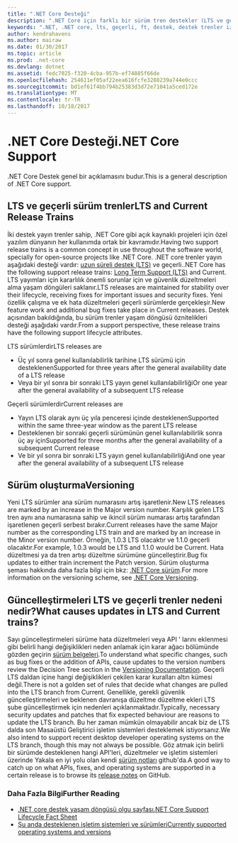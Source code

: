 ```yaml
---
title: ".NET Core Desteği"
description: ".NET Core için farklı bir sürüm tren destekler (LTS ve geçerli) hakkında bilgi edinin"
keywords: ".NET, .NET core, lts, geçerli, ft, destek, destek trenler izler, yaşam döngüsü, yayın trenler destekler"
author: kendrahavens
ms.author: mairaw
ms.date: 01/30/2017
ms.topic: article
ms.prod: .net-core
ms.devlang: dotnet
ms.assetid: fedc7025-f320-4cba-957b-ef74885f66de
ms.openlocfilehash: 254611ef05af22eea616fcfe3288239a744e0ccc
ms.sourcegitcommit: bd1ef61f4bb794b25383d3d72e71041a5ced172e
ms.translationtype: MT
ms.contentlocale: tr-TR
ms.lasthandoff: 10/18/2017
---
```

# <a name="net-core-support"></a><span data-ttu-id="f65d3-104">.NET Core Desteği</span><span class="sxs-lookup"><span data-stu-id="f65d3-104">.NET Core Support</span></span>

<span data-ttu-id="f65d3-105">.NET Core Destek genel bir açıklamasını budur.</span><span class="sxs-lookup"><span data-stu-id="f65d3-105">This is a general description of .NET Core support.</span></span>

## <a name="lts-and-current-release-trains"></a><span data-ttu-id="f65d3-106">LTS ve geçerli sürüm trenler</span><span class="sxs-lookup"><span data-stu-id="f65d3-106">LTS and Current Release Trains</span></span>

<span data-ttu-id="f65d3-107">İki destek yayın trenler sahip, .NET Core gibi açık kaynaklı projeleri için özel yazılım dünyanın her kullanımda ortak bir kavramıdır.</span><span class="sxs-lookup"><span data-stu-id="f65d3-107">Having two support release trains is a common concept in use throughout the software world, specially for open-source projects like .NET Core.</span></span> <span data-ttu-id="f65d3-108">.NET core trenler yayın aşağıdaki desteği vardır: [uzun süreli destek (LTS)](https://en.wikipedia.org/wiki/Long-term_support) ve geçerli.</span><span class="sxs-lookup"><span data-stu-id="f65d3-108">.NET Core has the following support release trains: [Long Term Support (LTS)](https://en.wikipedia.org/wiki/Long-term_support) and Current.</span></span> <span data-ttu-id="f65d3-109">LTS yayımları için kararlılık önemli sorunlar için ve güvenlik düzeltmeleri alma yaşam döngüleri saklanır.</span><span class="sxs-lookup"><span data-stu-id="f65d3-109">LTS releases are maintained for stability over their lifecycle, receiving fixes for important issues and security fixes.</span></span> <span data-ttu-id="f65d3-110">Yeni özellik çalışma ve ek hata düzeltmeleri geçerli sürümlerde gerçekleşir.</span><span class="sxs-lookup"><span data-stu-id="f65d3-110">New feature work and additional bug fixes take place in Current releases.</span></span> <span data-ttu-id="f65d3-111">Destek açısından bakıldığında, bu sürüm trenler yaşam döngüsü öznitelikleri desteği aşağıdaki vardır.</span><span class="sxs-lookup"><span data-stu-id="f65d3-111">From a support perspective, these release trains have the following support lifecycle attributes.</span></span>

<span data-ttu-id="f65d3-112">LTS sürümlerdir</span><span class="sxs-lookup"><span data-stu-id="f65d3-112">LTS releases are</span></span>
* <span data-ttu-id="f65d3-113">Üç yıl sonra genel kullanılabilirlik tarihine LTS sürümü için desteklenen</span><span class="sxs-lookup"><span data-stu-id="f65d3-113">Supported for three years after the general availability date of a LTS release</span></span>
* <span data-ttu-id="f65d3-114">Veya bir yıl sonra bir sonraki LTS yayın genel kullanılabilirliği</span><span class="sxs-lookup"><span data-stu-id="f65d3-114">Or one year after the general availability of a subsequent LTS release</span></span>

<span data-ttu-id="f65d3-115">Geçerli sürümlerdir</span><span class="sxs-lookup"><span data-stu-id="f65d3-115">Current releases are</span></span>
* <span data-ttu-id="f65d3-116">Yayın LTS olarak aynı üç yıla penceresi içinde desteklenen</span><span class="sxs-lookup"><span data-stu-id="f65d3-116">Supported within the same three-year window as the parent LTS release</span></span>
* <span data-ttu-id="f65d3-117">Desteklenen bir sonraki geçerli sürümünün genel kullanılabilirlik sonra üç ay için</span><span class="sxs-lookup"><span data-stu-id="f65d3-117">Supported for three months after the general availability of a subsequent Current release</span></span>
* <span data-ttu-id="f65d3-118">Ve bir yıl sonra bir sonraki LTS yayın genel kullanılabilirliği</span><span class="sxs-lookup"><span data-stu-id="f65d3-118">And one year after the general availability of a subsequent LTS release</span></span>

## <a name="versioning"></a><span data-ttu-id="f65d3-119">Sürüm oluşturma</span><span class="sxs-lookup"><span data-stu-id="f65d3-119">Versioning</span></span>
<span data-ttu-id="f65d3-120">Yeni LTS sürümler ana sürüm numarasını artış işaretlenir.</span><span class="sxs-lookup"><span data-stu-id="f65d3-120">New LTS releases are marked by an increase in the Major version number.</span></span> <span data-ttu-id="f65d3-121">Karşılık gelen LTS tren aynı ana numarasına sahip ve ikincil sürüm numarası artış tarafından işaretlenen geçerli serbest bırakır.</span><span class="sxs-lookup"><span data-stu-id="f65d3-121">Current releases have the same Major number as the corresponding LTS train and are marked by an increase in the Minor version number.</span></span> <span data-ttu-id="f65d3-122">Örneğin, 1.0.3 LTS olacaktır ve 1.1.0 geçerli olacaktır.</span><span class="sxs-lookup"><span data-stu-id="f65d3-122">For example, 1.0.3 would be LTS and 1.1.0 would be Current.</span></span> <span data-ttu-id="f65d3-123">Hata düzeltmesi ya da tren artışı düzeltme sürümüne güncelleştirir.</span><span class="sxs-lookup"><span data-stu-id="f65d3-123">Bug fix updates to either train increment the Patch version.</span></span> <span data-ttu-id="f65d3-124">Sürüm oluşturma şeması hakkında daha fazla bilgi için bkz: [.NET Core sürüm](index.md).</span><span class="sxs-lookup"><span data-stu-id="f65d3-124">For more information on the versioning scheme, see [.NET Core Versioning](index.md).</span></span>

## <a name="what-causes-updates-in-lts-and-current-trains"></a><span data-ttu-id="f65d3-125">Güncelleştirmeleri LTS ve geçerli trenler nedeni nedir?</span><span class="sxs-lookup"><span data-stu-id="f65d3-125">What causes updates in LTS and Current trains?</span></span>
<span data-ttu-id="f65d3-126">Sayı güncelleştirmeleri sürüme hata düzeltmeleri veya API ' larını eklenmesi gibi belirli hangi değişiklikleri neden anlamak için karar ağacı bölümünde gözden geçirin [sürüm belgeleri](index.md).</span><span class="sxs-lookup"><span data-stu-id="f65d3-126">To understand what specific changes, such as bug fixes or the addition of APIs, cause updates to the version numbers review the Decision Tree section in the [Versioning Documentation](index.md).</span></span> <span data-ttu-id="f65d3-127">Geçerli LTS daldan içine hangi değişiklikleri çekilen karar kuralları altın kümesi değil.</span><span class="sxs-lookup"><span data-stu-id="f65d3-127">There is not a golden set of rules that decide what changes are pulled into the LTS branch from Current.</span></span> <span data-ttu-id="f65d3-128">Genellikle, gerekli güvenlik güncelleştirmeleri ve beklenen davranışa düzeltme düzeltme ekleri LTS şube güncelleştirmek için nedenleri açıklanmaktadır.</span><span class="sxs-lookup"><span data-stu-id="f65d3-128">Typically, necessary security updates and patches that fix expected behaviour are reasons to update the LTS branch.</span></span> <span data-ttu-id="f65d3-129">Bu her zaman mümkün olmayabilir ancak biz de LTS dalda son Masaüstü Geliştirici işletim sistemleri desteklemek istiyorsanız.</span><span class="sxs-lookup"><span data-stu-id="f65d3-129">We also intend to support recent desktop developer operating systems on the LTS branch, though this may not always be possible.</span></span> <span data-ttu-id="f65d3-130">Göz atmak için belirli bir sürümde desteklenen hangi API'leri, düzeltmeler ve işletim sistemleri üzerinde Yakala en iyi yolu olan kendi [sürüm notları](https://github.com/dotnet/core/tree/master/release-notes) github'da.</span><span class="sxs-lookup"><span data-stu-id="f65d3-130">A good way to catch up on what APIs, fixes, and operating systems are supported in a certain release is to browse its [release notes](https://github.com/dotnet/core/tree/master/release-notes) on GitHub.</span></span>

### <a name="further-reading"></a><span data-ttu-id="f65d3-131">Daha Fazla Bilgi</span><span class="sxs-lookup"><span data-stu-id="f65d3-131">Further Reading</span></span>
* [<span data-ttu-id="f65d3-132">.NET core destek yaşam döngüsü olgu sayfası</span><span class="sxs-lookup"><span data-stu-id="f65d3-132">.NET Core Support Lifecycle Fact Sheet</span></span>](https://www.microsoft.com/net/core/support)
* [<span data-ttu-id="f65d3-133">Şu anda desteklenen işletim sistemleri ve sürümleri</span><span class="sxs-lookup"><span data-stu-id="f65d3-133">Currently supported operating systems and versions</span></span>](https://github.com/dotnet/core/blob/master/roadmap.md)
